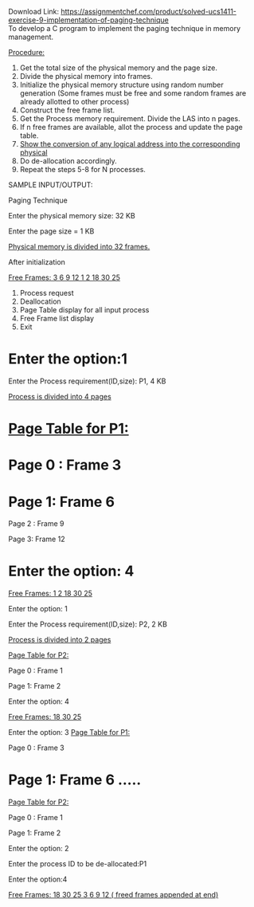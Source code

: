 Download Link: https://assignmentchef.com/product/solved-ucs1411-exercise-9-implementation-of-paging-technique
<br>
To develop a C program to implement the paging technique in memory management.

<u>Procedure:</u>

<ol>

 <li>Get the total size of the physical memory and the page size.</li>

 <li>Divide the physical memory into frames.</li>

 <li>Initialize the physical memory structure using random number generation (Some frames must be free and some random frames are already allotted to other process)</li>

 <li>Construct the free frame list.</li>

 <li>Get the Process memory requirement. Divide the LAS into n pages.</li>

 <li>If n free frames are available, allot the process and update the page table.</li>

 <li><u>Show the conversion of any logical address into the corresponding physical</u> <u></u></li>

 <li>Do de-allocation accordingly.</li>

 <li>Repeat the steps 5-8 for N processes.</li>

</ol>

SAMPLE INPUT/OUTPUT:

Paging Technique

Enter the physical memory size: 32 KB

Enter the page size = 1 KB

<u>Physical memory is divided into 32 frames.</u>

After initialization

<u>Free Frames: 3 6 9 12 1 2 18 30 25</u>

<ol>

 <li>Process request</li>

 <li>Deallocation</li>

 <li>Page Table display for all input process</li>

 <li>Free Frame list display</li>

 <li>Exit</li>

</ol>

<h1>Enter the option:1</h1>

Enter the Process requirement(ID,size): P1, 4 KB

<u>Process is divided into 4 pages</u>

<h1><u>Page Table for P1:</u></h1>

<h1>Page 0 : Frame 3</h1>

<h1>Page 1: Frame 6</h1>

Page 2 : Frame 9

Page 3: Frame 12

<h1>Enter the option: 4</h1>

<u>Free Frames: 1 2 18 30 25</u>

Enter the option: 1

Enter the Process requirement(ID,size): P2, 2 KB

<u>Process is divided into 2 pages</u>

<u>Page Table for P2:</u>

Page 0 : Frame 1

Page 1: Frame 2

Enter the option: 4

<u>Free Frames: 18 30 25</u>

Enter the option: 3 <u>Page Table for P1:</u>

Page 0 : Frame 3

<h1>Page 1: Frame 6 …..</h1>

<u>Page Table for P2:</u>

Page 0 : Frame 1

Page 1: Frame 2

Enter the option: 2

Enter the process ID to be de-allocated:P1

Enter the option:4

<u>Free Frames: 18 30 25 3 6 9 12 ( freed frames appended at end)</u>














